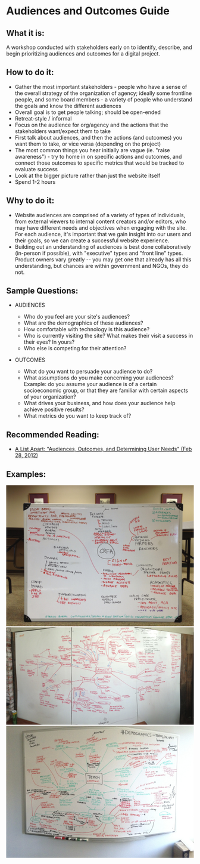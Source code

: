 # Audiences and Outcomes Guide

## What it is:

A workshop conducted with stakeholders early on to identify, describe, and begin prioritizing audiences and outcomes for a digital project.

## How to do it:

* Gather the most important stakeholders - people who have a sense of the overall strategy of the organization of agency; ideally some frontline people, and some board members - a variety of people who understand the goals and know the different audiences
* Overall goal is to get people talking; should be open-ended
* Retreat-style / informal
* Focus on the audience for org/agency and the actions that the stakeholders want/expect them to take
* First talk about audiences, and then the actions (and outcomes) you want them to take, or vice versa (depending on the project)
* The most common things you hear initially are vague (ie. "raise awareness") - try to home in on specific actions and outcomes, and connect those outcomes to specific metrics that would be tracked to evaluate success
* Look at the bigger picture rather than just the website itself
* Spend 1-2 hours

## Why to do it:

* Website audiences are comprised of a variety of types of individuals, from external viewers to internal content creators and/or editors, who may have different needs and objectives when engaging with the site. For each audience, it's important that we gain insight into our users and their goals, so we can create a successful website experience.
* Building out an understanding of audiences is best done collaboratively (in-person if possible), with "executive" types and "front line" types.  Product owners vary greatly -- you may get one that already has all this understanding, but chances are within government and NGOs, they do not.

## Sample Questions:

* AUDIENCES

    * Who do you feel are your site's audiences?
    * What are the demographics of these audiences?
    * How comfortable with technology is this audience?
    * Who is currently visiting the site? What makes their visit a success in their eyes? In yours?
    * Who else is competing for their attention?

* OUTCOMES
    * What do you want to persuade your audience to do?
    * What assumptions do you make concerning your audiences? Example: do you assume your audience is of a certain socioeconomic group, or that they are familiar with certain aspects of your organization?
    * What drives your business, and how does your audience help achieve positive results?
    * What metrics do you want to keep track of?

## Recommended Reading:

* [A List Apart: "Audiences, Outcomes, and Determining User Needs" (Feb 28, 2012)](http://alistapart.com/article/audiences-outcomes-and-determining-user-needs)

## Examples:

![CFRA example](../../assets/CRFA-a%26o.jpg "CFRA Example")
![Lexicon example](../../assets/lexicon-a%26o.jpg "Lexicon Example")
![Teach example](../../assets/teach-a%26o.jpg "Teach Example")
